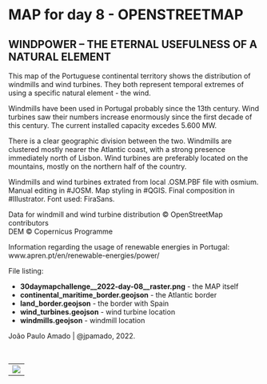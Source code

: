 <h1>MAP for day 8 - OPENSTREETMAP</h1>
<h2>WINDPOWER – THE ETERNAL USEFULNESS OF A NATURAL ELEMENT</h2>
<p>This map of the Portuguese continental territory shows the distribution of windmills and wind turbines. They both represent temporal extremes of using a specific natural element - the wind.</p>
<p>Windmills have been used in Portugal probably since the 13th century. Wind turbines saw their numbers increase enormously since the first decade of this century. The current installed capacity excedes 5.600 MW.</p>
<p>There is a clear geographic division between the two. Windmills are clustered mostly nearer the Atlantic coast, with a strong presence immediately north of Lisbon. Wind turbines are preferably located on the mountains, mostly on the northern half of the country.</p>
<p>Windmills and wind turbines extrated from local .OSM.PBF file with osmium. Manual editing in #JOSM. Map styling in #QGIS. Final composition in #Illustrator. Font used: FiraSans.</p>
<p>Data for windmill and wind turbine distribution © OpenStreetMap contributors<br>
DEM © Copernicus Programme</p>
<p>Information regarding the usage of renewable energies in Portugal: www.apren.pt/en/renewable-energies/power/</p>
<p>File listing:</p>
<ul>
  <li><b>30daymapchallenge__2022-day-08__raster.png</b> - the MAP itself</li>
  <li><b>continental_maritime_border.geojson</b> - the Atlantic border</li>
  <li><b>land_border.geojson</b> - the border with Spain</li>
  <li><b>wind_turbines.geojson</b> - wind turbine location</li>
  <li><b>windmills.geojson</b> - windmill location</li>
</ul>
<p>João Paulo Amado | @jpamado, 2022.</p>
<p>&nbsp;</p>
<table>
<tr>
<td style="border:thin #000">
<img src="30daymapchallenge__2022-day-08__osm.png" width=auto>
</td>
</tr>
</table>
